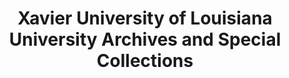 ---
layout: repo
title: "Xavier University of Louisiana University Archives and Special Collections"
id: 25521
permalink: repos/25521/
---